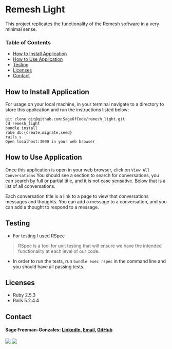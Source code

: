 # Remesh Light

This project replicates the functionality of the Remesh software in a very minimal sense. 

### Table of Contents
  - [How to Install Application](#how-to-install-application)
  - [How to Use Application](#how-to-use-application)
  - [Testing](#testing)
  - [Licenses](#licenses)
  - [Contact](#contact)

## How to Install Application

For usage on your local machine, in your terminal navigate to a directory to store this application and run the instructions listed below:

```
git clone git@github.com:SageOfCode/remesh_light.git
cd remesh_light
bundle install
rake db:{create,migrate,seed}
rails s
Open localhost:3000 in your web browser
```

## How to Use Application

Once this application is open in your web browser, click on `View All Conversations`
You should see a section to search for conversations, you can search by full or partial title, and it is not case sensative.
Below that is a list of all conversations.

Each conversation title is a link to a page to view that conversations messages and thoughts. 
You can add a message to a conversation, and you can add a thought to respond to a message.

## Testing

* For testing I used RSpec

> RSpec is a tool for unit testing that will ensure we have the intended functionality at each level of our code.

* In order to run the tests, run `bundle exec rspec` in the command line and you should have all passing tests.
  
## Licenses

  * Ruby 2.5.3
  * Rails 5.2.4.4

## Contact

#### Sage Freeman-Gonzales: [LinkedIn](https://www.linkedin.com/in/sagefreemangonzales/), [Email](mailto:sagegonzales15@gmail.com), [GitHub](https://github.com/SageOfCode)

<!-- Shields -->
![](https://img.shields.io/badge/Rails-5.2.4-informational?style=flat&logo=<LOGO_NAME>&logoColor=white&color=2bbc8a)
![](https://img.shields.io/badge/Ruby-2.5.3-orange)
